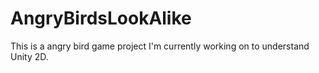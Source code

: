 # AngryBirdsLookAlike
This is a angry bird game project I'm currently working on to understand Unity 2D.
